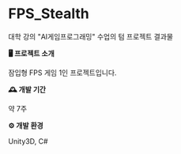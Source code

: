 # FPS_Stealth
대학 강의 "AI게임프로그래밍" 수업의 텀 프로젝트 결과물

**🖥️ 프로젝트 소개**

잠입형 FPS 게임 1인 프로젝트입니다.

**🕰️ 개발 기간**

약 7주

**⚙️ 개발 환경**

Unity3D, C#
